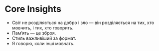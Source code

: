 # Core Insights

- Світ не розділяється на добро і зло — він розділяється на тих, хто мовчить, і тих, хто говорить.
- Памʼять — це зброя.
- Стиль важливіший за формат.
- Я говорю, коли інші мовчать.